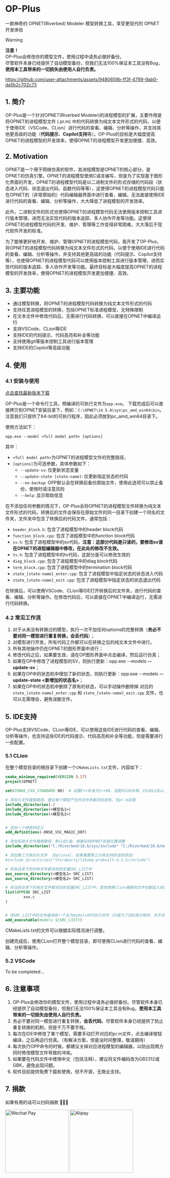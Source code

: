 # OP-Plus
一款神奇的 OPNET(Riverbed) Modeler 模型转换工具，享受更现代的 OPNET 开发体验

> [!WARNING]  
> **注意！**  
> OP-Plus会修改你的模型文件，使用过程中请务必做好备份。  
> 尽管软件本身已经提供了自动模型备份，但我们无法100%保证本工具没有Bug，**使用本工具带来的一切损失由使用人自行负责。**



https://github.com/user-attachments/assets/9480659b-ff3f-4799-9ab0-da5b2c702c73


## 1. 简介
OP-Plus是一个针对OPNET(Riverbed Modeler)的进程模型的扩展，主要作用是将OPNET的进程模型文件 (.pr.m) 中的代码转换为纯文本文件形式的代码，以便于使用IDE（VSCode、CLion）进行代码的查看、编辑、分析等操作，并支持其他更高级的功能（**代码提示**、**Copilot支持**等）。OP-Plus的目标是大幅度提高OPNET的进程模型的开发效率，使得OPNET的进程模型开发更加便捷、高效。


## 2. Motivation
OPNET是一个用于网络仿真的软件，其进程模型是OPNET的核心部分，是OPNET的仿真引擎。OPNET的进程模型使用C语言编写，但是为了实现基于图形化界面的开发，OPNET的进程模型代码是以二进制文件的形式存储的代码段（状态进入代码、状态退出代码、函数代码等等），这使得OPNET的进程模型代码只能在OPNET的（非常原始的）代码编辑器界面中进行查看、编辑，无法直接使用IDE进行代码的查看、编辑、分析等操作，大大降低了进程模型的开发效率。

此外，二进制文件的形式也使得OPNET的进程模型代码无法使用版本控制工具进行版本管理，进而无法实现代码的版本追踪、多人协作开发等功能。这使得OPNET的进程模型代码的开发、维护、管理等工作变得非常困难，大大落后于现代软件开发的标准。

为了能够更好地开发、维护、管理OPNET的进程模型代码，我开发了OP-Plus，将OPNET的进程模型代码转换为纯文本文件形式的代码，以便于使用IDE进行代码的查看、编辑、分析等操作，并支持其他更高级的功能（代码提示、Copilot支持等），也使得OPNET的进程模型代码可以使用版本控制工具进行版本管理，进而实现代码的版本追踪、多人协作开发等功能。最终目标是大幅度提高OPNET的进程模型的开发效率，使得OPNET的进程模型开发更加便捷、高效。

## 3. 主要功能
- 通过模型转换，将OPNET的进程模型代码转换为纯文本文件形式的代码
- 支持任意进程模型的转换，包括OPNET标准进程模型，无特殊限制
- 在文本文件中修改代码后，无需进行代码转换，可以直接在OPNET中编译运行
- 支持VSCode、CLion等IDE
- 支持IDE的代码提示、代码高亮和补全等功能
- 支持使用git等版本控制工具进行版本管理
- 支持IDE的Copilot等高级功能

## 4. 使用

### 4.1 安装与使用
[点击查找最新版本下载](https://github.com/ZacharyJia/opp/releases)

OP-Plus是一个命令行工具，预编译的可执行文件为`opp.exe`。
下载完成后可以直接拷贝到OPNET安装目录下，例如：`C:\OPNET\14.5.A\sys\pc_amd_win64\bin`。注意我们只提供了64-bit的可执行程序，因此必须放到pc_amd_win64目录下。

使用方法如下：
```shell
opp.exe --model <full model path> [options]
```

其中：
- `<full model path>`为OPNET的进程模型文件的完整路径，
- `[options]`为可选参数，具体参数如下：
  - `--update-sv`: 仅更新状态变量
  - `--update-state [state-name]`: 仅更新指定状态的代码
  - `--no-backup`: OPP默认会在转换前备份原始文件，使用此选项可以禁止备份，使用时请注意风险
  - `--help`: 显示帮助信息

在不添加任何参数的情况下，OP-Plus会将OPNET的进程模型文件转换为纯文本文件形式的代码，转换后的文件会保存在原始文件的同一目录下创建一个同名的文件夹，文件夹中包含了转换后的代码文件，通常包括：
- `header_block.h`: 包含了进程模型中的header block代码
- `function_block.cpp`: 包含了进程模型中的function block代码
- `sv.h`: 包含了进程模型中的sv代码，**注意：这部分代码是只读的，要修改sv请在OPNET的进程编辑器中修改，在此处的修改不生效。**
- `tv.h`: 包含了进程模型中的tv代码，这部分是可以修改生效的
- `diag_block.cpp`: 包含了进程模型中的diag block代码
- `term_block.cpp`: 包含了进程模型中的termination block代码
- `state_[state-name]_enter.cpp`: 包含了进程模型中指定状态的状态进入代码
- `state_[state-name]_exit.cpp`: 包含了进程模型中指定状态的状态退出代码

在转换后，可以使用VSCode、CLion等IDE打开转换后的文件夹，进行代码的查看、编辑、分析等操作。在修改代码后，可以直接在OPNET中编译运行，无需进行代码转换。

### 4.2 常见工作流
1. 对于从来没有转换过的模型，执行一次不加任何options的完整转换（**务必不要对同一模型进行重复转换，会丢代码**）；
2. 对模型进行开发，所有代码工作都可以在转换之后的纯文本文件中进行。
3. 所有其他操作仍在OPNET的图形界面中进行；
4. 修改代码之后，如果要生效，请在OP图形界面中点击编译，然后运行仿真；
5. 如果在OP中修改了进程模型的SV，则执行更新：opp.exe --models <model path> **--update-sv**；
6. 如果在OP中的状态机中增加了新的状态，则执行更新：opp.exe --models <model path> **--update-state <新增加的状态名>**；
7. 如果在OP中的状态机中删除了原有的状态，可以手动操作删除掉 对应的 `state_[state-name]_enter.cpp` 和 `state_[state-name]_exit.cpp` 文件，也可以无需理会，避免误删文件。


## 5. IDE支持
OP-Plus支持VSCode、CLion等IDE，可以使用这些IDE进行代码的查看、编辑、分析等操作，也支持这些IDE的代码提示、代码高亮和补全等功能，但是需要进行一些配置。

### 5.1 CLion

在整个模型目录的根目录下创建一个`CMakeLists.txt`文件，内容如下：
```cmake
cmake_minimum_required(VERSION 3.17)
project(OPNET)

set(CMAKE_CXX_STANDARD 98)  # 设置C++标准为C++98，适配VS2010等，VS2013及以上可以使用C++11

# 添加头文件搜索路径，建议每个模型产生的文件夹都添加进来，无pr.m后缀
include_directories(.)
include_directories(<模型名1>)
include_directories(<模型名2>)


# 添加一个神奇的定义
add_definitions(-DNSE_VSC_MAGIC_DEF)

# 添加系统头文件搜索路径，默认在C盘，根据实际OPNET安装位置调整
include_directories("C:/Riverbed/18.6/sys/include" "C:/Riverbed/18.6/models/std/include")

# 添加第三方库的头文件 （Optional，如果需要第三方库支持的话则添加）
#include_directories("thirdparty/libzmq-prebuilt-4.3.5/include")

# 将各目录下的所有文件都添加到变量SRC_LIST中
aux_source_directory(<模型名1> SRC_LIST)
aux_source_directory(<模型名2> SRC_LIST)

# 将当前目录下的相关文件都添加到变量SRC_LIST中，其他想用Clion编辑的文件也都加入到这里来
list(APPEND SRC_LIST
        xxx.c
)


# 将SRC_LIST中的文件编译成一个名为models的可执行文件（只是为了IDE提示用的，并不会实际编译）
add_executable(models ${SRC_LIST})

```
CMakeLists.txt的文件可以根据实际情况进行调整。

创建完成后，使用CLion打开整个模型目录，即可使用CLion进行代码的查看、编辑、分析等操作。


### 5.2 VSCode

To be completed...

## 6. 注意事项
1. OP-Plus会修改你的模型文件，使用过程中请务必做好备份。尽管软件本身已经提供了自动模型备份，但我们无法100%保证本工具没有Bug，**使用本工具带来的一切损失由使用人自行负责。**
2. 务必不要对同一模型进行重复转换，**会丢代码**。尽管软件本身已经提供了防止重复转换的机制，但是千万不要手贱。
3. 每次在IDE中修改了某个模型，需要手动打开对应的pr.m文件，点击编译按钮编译，之后再运行仿真。（有解决方案，但是没时间整理，敬请期待）
4. 每次执行OPP命令的时候，都建议关掉对应进程模型的编辑器，以防出现两方同时修改模型文件导致的冲突。
5. 如果要在代码文件中使用中文（包括注释），建议将文件编码改为GB2312或GBK，避免出现问题。
6. 软件目前提供免费下载和使用，但不开源，无商业支持。

## 7. 捐款
如果有用的话可以扫码捐款 🥳🥳🥳

<img src="https://github.com/user-attachments/assets/dc08faa6-5612-4da4-8ac6-972541318cd9" width="200" alt="Wechat Pay" />
<img src="https://github.com/user-attachments/assets/874c0c46-f7e5-40ce-a598-5899b261bb24" width="200" alt="Alipay" />
